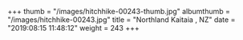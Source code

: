 +++
thumb = "/images/hitchhike-00243-thumb.jpg"
albumthumb = "/images/hitchhike-00243.jpg"
title = "Northland Kaitaia , NZ"
date = "2019:08:15 11:48:12"
weight = 243
+++
